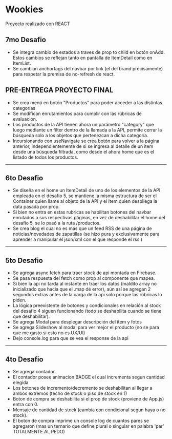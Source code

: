 # Wookies

Proyecto realizado con REACT


## 7mo Desafio 

* Se integra cambio de estados a traves de prop to child en botón onAdd. Estos cambios se reflejan tanto en pantalla de ItemDetail como en ItemList. 
* Se cambian anchortags del navbar por link (el del brand precisamente) para respetar la premisa de no-refresh de react.


## PRE-ENTREGA PROYECTO FINAL

* Se crea menú en botón "Productos" para poder acceder a las distintas categorías
* Se modifican enrutamientos para cumplir con las rúbricas de evaluación.
* Los productos de la API tienen ahora un parámetro "category" que luego mediante un filter dentro de la llamada a la API, permite cerrar la búsqueda solo a los objetos que pertenezcan a dicha categoría.
* Incursionando con useNavigate se crea botón para volver a la página anterior, independientemente de si se ingresa al detalle de un item desde una búsqueda filtrada, como desde el ahora home que es el listado de todos los productos.

------------------------------------------------------------

## 6to Desafio 

* Se diseña en el home un ItemDetail de uno de los elementos de la API empleada en el desafio 5, se mantiene la misma estructura de ser el Container quien llame al objeto de la API y el Item quien despliega la data pasada por prop.
* Si bien no entra en estas rubricas se habilitan botones del navbar enrutados a sus respectivas páginas, en vez de deshabilitar el home del desafio 5, se lo pasó a la ruta /productos.
* Se crea blog el cual no es más que un feed RSS de una página de noticias/novedades de zapatillas (se hizo pura y exclusivamente para aprender a manipular el json/xml con el que responde el rss.)

------------------------------------------------------------

## 5to Desafio 

* Se agrega async fetch para traer stock de api montada en Firebase.
* Se pasa respuesta del fetch como prop al componente que mapea.
* Si bien la api no tarda al instante en traer los datos (maldito array no inicializado que hacia que el .map dé error), aún así se agregan 2 segundos extras antes de la carga de la api solo porque las rúbricas lo piden.
* La lógica preexistente de botones y condicionales en relación al stock del desafio 4 siguen funcionando (todo se deshabilita cuando se tiene que deshabilitar). 
* Se agrega Modal para desplegar descripción del item y fotos
* Se agrega Slideshow al modal para ver mejor el producto (no se para que me gasto si esto no es UX/UI)
* Dejo console.log para que se vea el response de la api

------------------------------------------------------------

## 4to Desafio

* Se agrega contador.
* El contador posee animacion BADGE el cual incrementa segun cantidad elegida
* Los botones de incremento/decremento se deshabilitan al llegar a ambos extremos (techo de stock o piso de stock en 1)
* Boton de compra se deshabilita si el prop de stock (proviene de App.js) entra con 0.
* Mensaje de cantidad de stock (cambia con condicional segun haya o no stock).
* El boton de compra imprime un console log de cuantos pares se agregaron (mas un ternario que define plural o singular en palabra 'par' TOTALMENTE AL PEDO)
